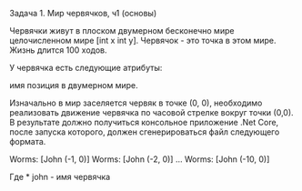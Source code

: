 Задача 1. Мир червячков, ч1 (основы)

Червячки живут в плоском двумерном бесконечно мире целочисленном мире [int x int y]. Червячок - это точка в этом мире. 
Жизнь длится 100 ходов.

У червячка есть следующие атрибуты:

имя
позиция в двумерном мире.

Изначально в мир заселяется червяк в точке (0, 0), необходимо реализовать движение червячка по часовой стрелке вокруг точки (0,0).
В результате должно получиться консольное приложение .Net Core, после запуска которого, должен сгенерироваться файл следующего формата.

Worms: [John (-1, 0)]
Worms: [John (-2, 0)]
…
Worms: [John (-10, 0)]

Где * john - имя червячка
